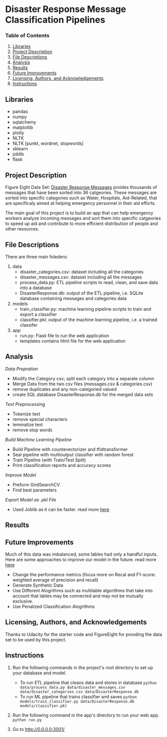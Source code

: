 # Disaster Response Message Classification Pipelines

### Table of Contents

1. [Libraries](#Libraries)
2. [Project Description](#ProjectDescription)
3. [File Descriptions](#FileDescriptions)
4. [Analysis](#Analysis)
5. [Results](#Results)
6. [Future Improvements](#FutureImprovements)
7. [Licensing, Authors, and Acknowledgements](#Licensing)
8. [Instructions](#Instructions)


## Libraries <a name="Libraries"></a>
* pandas
* numpy
* sqlalchemy
* matplotlib
* plotly
* NLTK
* NLTK [punkt, wordnet, stopwords]
* sklearn
* joblib
* flask

## Project Description <a name="ProjectDescription"></a>
Figure Eight Data Set:  [Disaster Response Messages](https://www.figure-eight.com/dataset/combined-disaster-response-data/) proides thousands of messages that have been sorted into 36 catgeories. These messages are sorted into specific categories such as Water, Hospitals, Aid-Related, that are specificaly aimed at helping emergency personnel in their aid efforts.

The main goal of this project is to build an app that can help emergency workers analyze incoming messages and sort them into specific catgeories to speed up aid and contribute to more efficient distribution of people and other resources. 

## File Descriptions <a name="FileDescriptions"></a>
There are three main foleders:

1. data
    - disaster_categories.csv: dataset including all the categories
    - disaster_messages.csv: dataset including all the messages
    - process_data.py: ETL pipeline scripts to read, clean, and save data into a database
    - DisasterResponse.db: output of the ETL pipeline, i.e. SQLite database containing messages and categories data
2. models
    - train_classifier.py: machine learning pipeline scripts to train and export a classifier
    - classifier.pkl: output of the machine learning pipeline, i.e. a trained classifer
3. app
    - run.py: Flask file to run the web application
    - templates contains html file for the web application

## Analysis <a name="Analysis"></a>
*Data Prepration*
- Modify the Category csv; split each category into a separate column
- Merge Data from the two csv files (messages.csv & categories.csv)
- remove duplicates and any non-categoried valued
- create SQL database DisasterResponse.db for the merged data sets

*Text Preprocessing*
- Tokenize text
- remove special characters
- lemmatize text
- remove stop words

*Build Machine Learning Pipeline*
- Build Pipeline with countevectorizer and tfidtransformer
- Seal pipeline with multioutput classifier with random forest 
- Train Pipeline (with Train/Test Split)
- Print classification reports and accuracy scores

*Improve Model*
- Preform GirdSearchCV
- Find best parameters

*Export Model as .pkl File*
- Used Joblib as it can be faster. read more [here](https://stackoverflow.com/questions/12615525/what-are-the-different-use-cases-of-joblib-versus-pickle)

## Results <a name="Results"></a>

## Future Improvements <a name="FutureImprovements"></a>
Much of this data was imbalanced, some lables had only a handful inputs. Here are some approaches to improve our model in the future. read more [here](https://machinelearningmastery.com/tactics-to-combat-imbalanced-classes-in-your-machine-learning-dataset/)
- Change the performance metrics (focus more on Recal and F1-score: weighted average of precision and recall)
- Generate Synthetic Data
- Use Different Alogrithms such as multilable algorithms that take into account that lables may be connected and may not be mutually exclusive.
- Use Penalized Classification Alogrithms

## Licensing, Authors, and Acknowledgements <a name="Licensing"></a>
Thanks to Udacity for the starter code and FigureEight for provding the data set to be used by this project.


## Instructions <a name="Instructions"></a>
1. Run the following commands in the project's root directory to set up your database and model.

    - To run ETL pipeline that cleans data and stores in database
        `python data/process_data.py data/disaster_messages.csv data/disaster_categories.csv data/DisasterResponse.db`
    - To run ML pipeline that trains classifier and saves
        `python models/train_classifier.py data/DisasterResponse.db models/classifier.pkl`

2. Run the following command in the app's directory to run your web app.
    `python run.py`

3. Go to http://0.0.0.0:3001/
